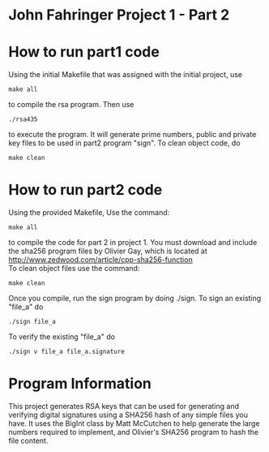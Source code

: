 John Fahringer
Project 1 - Part 2
=

How to run part1 code
=
Using the initial Makefile that was assigned with the initial project, use

	make all

to compile the rsa program. Then use

	./rsa435

to execute the program. It will generate prime numbers, public and private key files to be used in part2 program "sign". To clean object code, do

	make clean

How to run part2 code
=
Using the provided Makefile, Use the command:

	make all

to compile the code for part 2 in project 1. You must download and include the sha256 program files by Olivier Gay, which is located
at http://www.zedwood.com/article/cpp-sha256-function  
To clean object files use the command:

	make clean

Once you compile, run the sign program by doing ./sign. To sign an existing "file_a" do

    ./sign file_a

To verify the existing "file_a" do

    ./sign v file_a file_a.signature

Program Information
=
This project generates RSA keys that can be used for generating and verifying digital signatures using a SHA256 hash of any simple files you have. It uses the BigInt class by Matt McCutchen to help generate the large numbers required to implement, and Olivier's SHA256 program to hash the file content. 
